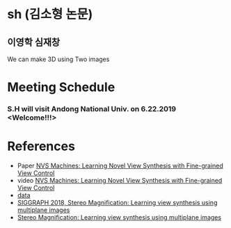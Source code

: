 # sh (김소형 논문)
## 이영학 심재창
We can make 3D using Two images

# Meeting Schedule
### S.H will visit Andong National Univ. on 6.22.2019 <Welcome!!!>

# References
* Paper [NVS Machines: Learning Novel View Synthesis with Fine-grained View Control](https://arxiv.org/abs/1901.01880)
* video [NVS Machines: Learning Novel View Synthesis with Fine-grained View Control](https://youtu.be/RdlQIc0ilZw)
* [data](https://drive.google.com/drive/folders/1_SXooG8lFbhcdBTjFoPEKSGsumgkex8q)
* [SIGGRAPH 2018, Stereo Magnification: Learning view synthesis using multiplane images](https://youtu.be/oAKDhHPwSUE)
* [Stereo Magnification: Learning view synthesis using multiplane images](https://youtu.be/k7C3Gg1V1lY)
